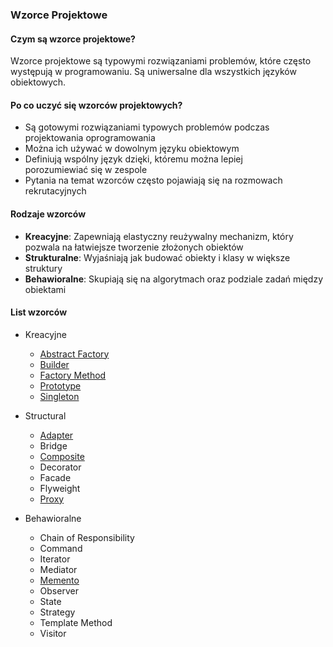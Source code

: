### Wzorce Projektowe

#### Czym są wzorce projektowe?
Wzorce projektowe są typowymi rozwiązaniami problemów, które często występują w programowaniu. Są uniwersalne dla wszystkich języków obiektowych.

#### Po co uczyć się wzorców projektowych?
- Są gotowymi rozwiązaniami typowych problemów podczas projektowania oprogramowania
- Można ich używać w dowolnym języku obiektowym
- Definiują wspólny język dzięki, któremu można lepiej porozumiewiać się w zespole
- Pytania na temat wzorców często pojawiają się na rozmowach rekrutacyjnych

#### Rodzaje wzorców
 - **Kreacyjne**: Zapewniają elastyczny reużywalny mechanizm, który pozwala na łatwiejsze tworzenie złożonych obiektów
 - **Strukturalne**: Wyjaśniają jak budować obiekty i klasy w większe struktury
 - **Behawioralne**: Skupiają się na algorytmach oraz podziale zadań między obiektami

#### List wzorców
- Kreacyjne
  - [Abstract Factory](design-patterns/abstract-factory.md)
  - [Builder](design-patterns/builder.md)
  - [Factory Method](design-patterns/factory-method.md)
  - [Prototype](design-patterns/prototype.md)
  - [Singleton](design-patterns/singleton.md)

- Structural
  - [Adapter](design-patterns/adapter.md)
  - Bridge
  - [Composite](design-patterns/composite.md)
  - Decorator
  - Facade
  - Flyweight
  - [Proxy](design-patterns/proxy.md)

- Behawioralne
  - Chain of Responsibility
  - Command
  - Iterator
  - Mediator
  - [Memento](design-patterns/memento.md)
  - Observer
  - State
  - Strategy
  - Template Method
  - Visitor

